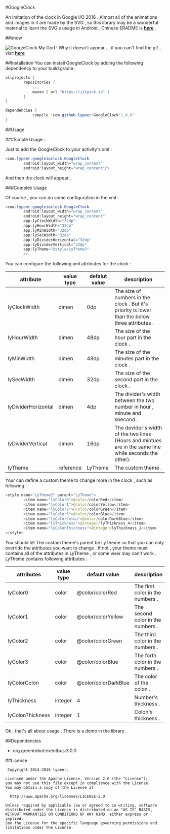 #GoogleClock

An imitation of the clock in Google I/O 2016 . 
Almost all of the animations and images in it are made by the SVG , so this library may be a wonderful material to learn the SVG's usage in Android . Chinese ERADME is **[here](https://github.com/lypeer/GoogleClock/blob/master/README-CN.md)** .

##show

![GoogleClock](https://github.com/lypeer/GoogleClock/blob/master/gif/smallclock.gif)
My God ! Why it doesn't appear ... 
if you can't find the gif , visit **[here](http://ac-cnyv47la.clouddn.com/ac980baf7fcca42e.gif)**

##Installation
You can install GoogleClock by adding the following dependency to your build.gradle:
```java
allprojects {
		repositories {
			...
			maven { url "https://jitpack.io" }
		}
}
```
```java
dependencies {
	        compile 'com.github.lypeer:GoogleClock:1.0.0'
}
```

##Usage

###Simple Usage :

Just to add the GoogleClock to your activity's xml :

```java
<com.lypeer.googleioclock.GoogleClock
        android:layout_width="wrap_content"
        android:layout_height="wrap_content"/>
```

And then the clock will appear .

###Complex Usage

 Of course , you can do some configuration in the xml :

```java
<com.lypeer.googleioclock.GoogleClock
        android:layout_width="wrap_content"
        android:layout_height="wrap_content"
        app:lyClockWidth="32dp"
        app:lyHourWidth="32dp"
        app:lyMinWidth="32dp"
        app:lySecWidth="32dp"
        app:lyDividerHorizontal="32dp"
        app:lyDividerVertical="32dp"
        app:lyTheme="@style/LyTheme3"
        />
```
You can configure the following xml attributes for the clock :

|attribute|value type|defalut value| description|
|---| ---| ---|---|
|lyClockWidth|dimen|0dp|The size of numbers in the clock . But it's priority is lower than the below three attributes .|
|lyHourWidth|dimen|48dp|The size of the hour part in the clock .|
|lyMinWidth|dimen|48dp|The size of the minutes part in the clock .|
|lySecWidth|dimen|32dp|The size of the second part in the clock .|
|lyDividerHorizontal|dimen|4dp|The divider's width between the two number in hour , minute and snecond .|
|lyDividerVertical|dimen|16dp|The devider's width of the two lines (Hours and mintues are in the same line while seconds the other).|
|lyTheme|reference|LyTheme|The custom theme .|

Your can define a custom theme to change more in the clock , such as following :

```java
<style name="LyTheme2" parent="LyTheme">
        <item name="lyColor0">@color/colorRed</item>
        <item name="lyColor1">@color/colorYellow</item>
        <item name="lyColor2">@color/colorGreen</item>
        <item name="lyColor3">@color/colorBlue</item>
        <item name="lyColorColon">@color/colorDarkBlue</item>
        <item name="lyThickness">@integer/lyThickness_4</item>
        <item name="lyColonThickness">@integer/lyThickness_1</item>
</style>
```

You should let The custom theme's parent be LyTheme so that you can only override the attributes you want to change . If not , your theme must contains all of the attributes in LyTheme , or some view may can't work . LyTheme contains following attributes :

|attributes|value type|default value|description|
|---|---|---|---|
|lyColor0|color|@color/colorRed|The first color in the numbers .|
|lyColor1|color|@color/colorYellow|The second color in the numbers .|
|lyColor2|color|@color/colorGreen|The third color in the numbers .|
|lyColor3|color|@color/colorBlue|The forth color in the numbers .|
|lyColorColon|color|@color/colorDarkBlue|The color of the colon .|
|lyThickness|integer|4|Number's thickness .|
|lyColonThickness|integer|1|Colon's thickness .|

Ok , that's all about usage . There is a demo in the library .

##Dependencies

 - org.greenrobot:eventbus:3.0.0 

##License
 ```
  Copyright 2014-2016 lypeer.

Licensed under the Apache License, Version 2.0 (the "License");
you may not use this file except in compliance with the License.
You may obtain a copy of the License at

   http://www.apache.org/licenses/LICENSE-2.0

Unless required by applicable law or agreed to in writing, software
distributed under the License is distributed on an "AS IS" BASIS,
WITHOUT WARRANTIES OR CONDITIONS OF ANY KIND, either express or implied.
See the License for the specific language governing permissions and
limitations under the License.
```


